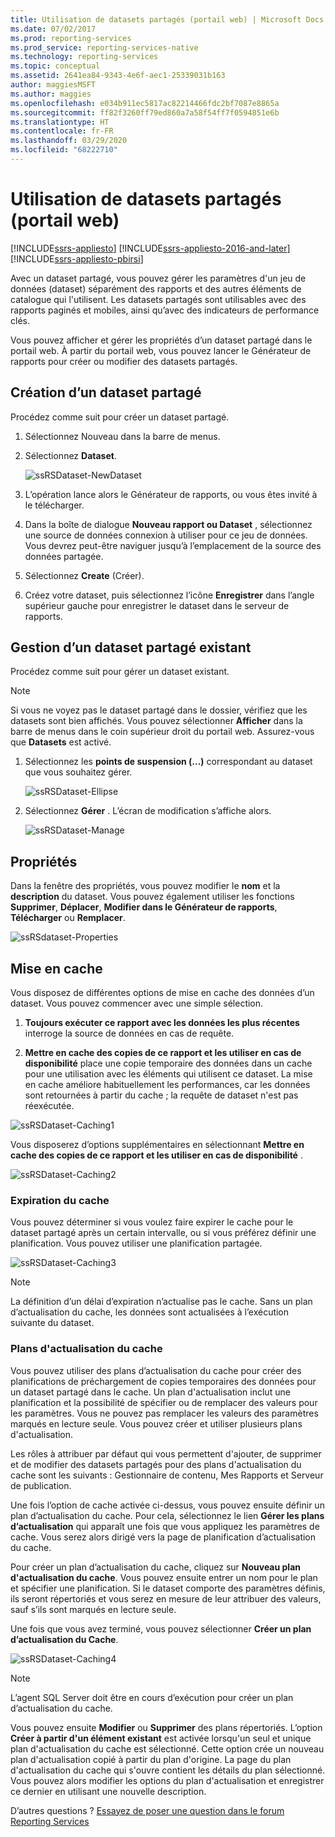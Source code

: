 ```yaml
---
title: Utilisation de datasets partagés (portail web) | Microsoft Docs
ms.date: 07/02/2017
ms.prod: reporting-services
ms.prod_service: reporting-services-native
ms.technology: reporting-services
ms.topic: conceptual
ms.assetid: 2641ea84-9343-4e6f-aec1-25339031b163
author: maggiesMSFT
ms.author: maggies
ms.openlocfilehash: e034b911ec5817ac82214466fdc2bf7087e8865a
ms.sourcegitcommit: ff82f3260ff79ed860a7a58f54ff7f0594851e6b
ms.translationtype: HT
ms.contentlocale: fr-FR
ms.lasthandoff: 03/29/2020
ms.locfileid: "68222710"
---
```

# <a name="work-with-shared-datasets---web-portal"></a>Utilisation de datasets partagés (portail web)

[!INCLUDE[ssrs-appliesto](../includes/ssrs-appliesto.md)] [!INCLUDE[ssrs-appliesto-2016-and-later](../includes/ssrs-appliesto-2016-and-later.md)] [!INCLUDE[ssrs-appliesto-pbirsi](../includes/ssrs-appliesto-pbirs.md)]

Avec un dataset partagé, vous pouvez gérer les paramètres d'un jeu de données (dataset) séparément des rapports et des autres éléments de catalogue qui l'utilisent. Les datasets partagés sont utilisables avec des rapports paginés et mobiles, ainsi qu’avec des indicateurs de performance clés.

Vous pouvez afficher et gérer les propriétés d’un dataset partagé dans le portail web. À partir du portail web, vous pouvez lancer le Générateur de rapports pour créer ou modifier des datasets partagés.

## <a name="create-a-shared-dataset"></a>Création d’un dataset partagé
  
Procédez comme suit pour créer un dataset partagé.  
  
1.  Sélectionnez Nouveau dans la barre de menus.  
  
2.  Sélectionnez **Dataset**.  
  
    ![ssRSDataset-NewDataset](../reporting-services/media/ssrsdataset-newdataset.png)  
  
3.  L’opération lance alors le Générateur de rapports, ou vous êtes invité à le télécharger.  
  
4.  Dans la boîte de dialogue **Nouveau rapport ou Dataset** , sélectionnez une source de données connexion à utiliser pour ce jeu de données. Vous devrez peut-être naviguer jusqu’à l’emplacement de la source des données partagée.  
  
5.  Sélectionnez **Create** (Créer).  
  
6.  Créez votre dataset, puis sélectionnez l’icône **Enregistrer** dans l’angle supérieur gauche pour enregistrer le dataset dans le serveur de rapports.  
  
## <a name="manage-an-existing-shared-dataset"></a>Gestion d’un dataset partagé existant
  
Procédez comme suit pour gérer un dataset existant.  
  
> [!NOTE]
> Si vous ne voyez pas le dataset partagé dans le dossier, vérifiez que les datasets sont bien affichés. Vous pouvez sélectionner **Afficher** dans la barre de menus dans le coin supérieur droit du portail web. Assurez-vous que **Datasets** est activé.  
  
1.  Sélectionnez les **points de suspension (...)** correspondant au dataset que vous souhaitez gérer.  
  
    ![ssRSDataset-Ellipse](../reporting-services/media/ssrsdataset-ellipse.png)  
  
2.  Sélectionnez **Gérer** . L’écran de modification s’affiche alors.  
  
    ![ssRSDataset-Manage](../reporting-services/media/ssrsdataset-manage.png)  
  
## <a name="properties"></a>Propriétés
  
Dans la fenêtre des propriétés, vous pouvez modifier le **nom** et la **description** du dataset. Vous pouvez également utiliser les fonctions **Supprimer**, **Déplacer**, **Modifier dans le Générateur de rapports**, **Télécharger** ou **Remplacer**.  
  
![ssRSdataset-Properties](../reporting-services/media/ssrsdataset-properties.png)  
  
## <a name="caching"></a>Mise en cache
  
Vous disposez de différentes options de mise en cache des données d’un dataset. Vous pouvez commencer avec une simple sélection.  
  
1.  **Toujours exécuter ce rapport avec les données les plus récentes** interroge la source de données en cas de requête.  
  
2.  **Mettre en cache des copies de ce rapport et les utiliser en cas de disponibilité** place une copie temporaire des données dans un cache pour une utilisation avec les éléments qui utilisent ce dataset. La mise en cache améliore habituellement les performances, car les données sont retournées à partir du cache ; la requête de dataset n'est pas réexécutée.  
  
![ssRSDataset-Caching1](../reporting-services/media/ssrsdataset-caching1.png)  
  
Vous disposerez d’options supplémentaires en sélectionnant **Mettre en cache des copies de ce rapport et les utiliser en cas de disponibilité** .  
  
![ssRSDataset-Caching2](../reporting-services/media/ssrsdataset-caching2.png)  
  
### <a name="cache-expiration"></a>Expiration du cache  
  
Vous pouvez déterminer si vous voulez faire expirer le cache pour le dataset partagé après un certain intervalle, ou si vous préférez définir une planification. Vous pouvez utiliser une planification partagée.  
  
![ssRSDataset-Caching3](../reporting-services/media/ssrsdataset-caching3.png)  
  
> [!NOTE]
> La définition d’un délai d’expiration n’actualise pas le cache. Sans un plan d’actualisation du cache, les données sont actualisées à l’exécution suivante du dataset.  
  
### <a name="cache-refresh-plans"></a>Plans d'actualisation du cache  
  
Vous pouvez utiliser des plans d’actualisation du cache pour créer des planifications de préchargement de copies temporaires des données pour un dataset partagé dans le cache. Un plan d'actualisation inclut une planification et la possibilité de spécifier ou de remplacer des valeurs pour les paramètres. Vous ne pouvez pas remplacer les valeurs des paramètres marqués en lecture seule. Vous pouvez créer et utiliser plusieurs plans d'actualisation.   
  
Les rôles à attribuer par défaut qui vous permettent d'ajouter, de supprimer et de modifier des datasets partagés pour des plans d'actualisation du cache sont les suivants : Gestionnaire de contenu, Mes Rapports et Serveur de publication.  
  
Une fois l’option de cache activée ci-dessus, vous pouvez ensuite définir un plan d’actualisation du cache. Pour cela, sélectionnez le lien **Gérer les plans d’actualisation** qui apparaît une fois que vous appliquez les paramètres de cache. Vous serez alors dirigé vers la page de planification d’actualisation du cache.   
  
Pour créer un plan d’actualisation du cache, cliquez sur **Nouveau plan d'actualisation du cache**. Vous pouvez ensuite entrer un nom pour le plan et spécifier une planification. Si le dataset comporte des paramètres définis, ils seront répertoriés et vous serez en mesure de leur attribuer des valeurs, sauf s’ils sont marqués en lecture seule.  
  
Une fois que vous avez terminé, vous pouvez sélectionner **Créer un plan d’actualisation du Cache**.  
  
![ssRSDataset-Caching4](../reporting-services/media/ssrsdataset-caching4.png)  
  
> [!NOTE]
> L’agent SQL Server doit être en cours d’exécution pour créer un plan d’actualisation du cache.  
  
Vous pouvez ensuite **Modifier** ou **Supprimer** des plans répertoriés. L’option **Créer à partir d'un élément existant** est activée lorsqu'un seul et unique plan d'actualisation du cache est sélectionné. Cette option crée un nouveau plan d'actualisation copié à partir du plan d'origine. La page du plan d'actualisation du cache qui s'ouvre contient les détails du plan sélectionné. Vous pouvez alors modifier les options du plan d'actualisation et enregistrer ce dernier en utilisant une nouvelle description.  

D’autres questions ? [Essayez de poser une question dans le forum Reporting Services](https://go.microsoft.com/fwlink/?LinkId=620231)
